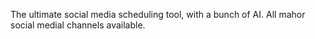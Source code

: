 The ultimate social media scheduling tool, with a bunch of AI. 
All mahor social medial channels available. 
